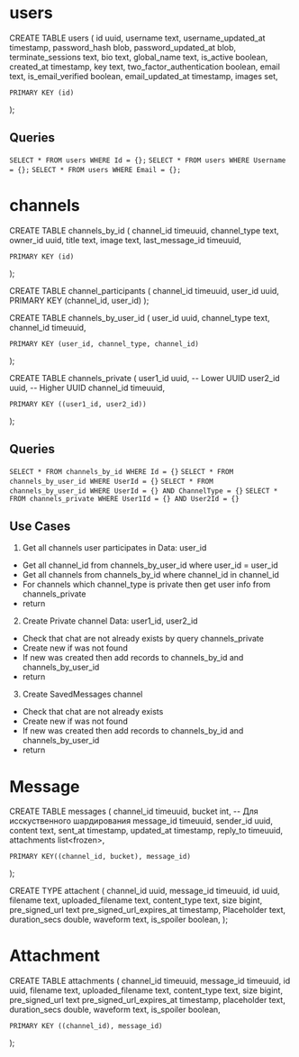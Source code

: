 # users

CREATE TABLE users (
    id uuid,
    username text,
    username_updated_at timestamp,
    password_hash blob,
    password_updated_at blob,
    terminate_sessions text,
    bio text,
    global_name text,
    is_active boolean,
    created_at timestamp,
    key text,
    two_factor_authentication boolean,
    email text,
    is_email_verified boolean,
    email_updated_at timestamp,
    images set<text>,

    PRIMARY KEY (id)
);

## Queries

`SELECT * FROM users WHERE Id = {};`
`SELECT * FROM users WHERE Username = {};`
`SELECT * FROM users WHERE Email = {};`


# channels

CREATE TABLE channels_by_id (
    channel_id timeuuid,
    channel_type text,
    owner_id uuid,
    title text,
    image text,
    last_message_id timeuuid,

    PRIMARY KEY (id)
);

CREATE TABLE channel_participants (
    channel_id timeuuid,
    user_id uuid,
    PRIMARY KEY (channel_id, user_id)
);


CREATE TABLE channels_by_user_id (
    user_id uuid,
    channel_type text,
    channel_id timeuuid,

    PRIMARY KEY (user_id, channel_type, channel_id)
);

CREATE TABLE channels_private (
    user1_id uuid, -- Lower UUID
    user2_id uuid, -- Higher UUID
    channel_id timeuuid,

    PRIMARY KEY ((user1_id, user2_id))
);

## Queries

`SELECT * FROM channels_by_id WHERE Id = {}`
`SELECT * FROM channels_by_user_id WHERE UserId = {}`
`SELECT * FROM channels_by_user_id WHERE UserId = {} AND ChannelType = {}`
`SELECT * FROM channels_private WHERE User1Id = {} AND User2Id = {}`

## Use Cases

1. Get all channels user participates in
Data: user_id

- Get all channel_id from channels_by_user_id where user_id = user_id
- Get all channels from channels_by_id where channel_id in channel_id
- For channels which channel_type is private then get user info from channels_private
- return

2. Create Private channel
Data: user1_id, user2_id

- Check that chat are not already exists by query channels_private
- Create new if was not found
- If new was created then add records to channels_by_id and channels_by_user_id
- return

3. Create SavedMessages channel

- Check that chat are not already exists
- Create new if was not found
- If new was created then add records to channels_by_id and channels_by_user_id
- return




# Message

CREATE TABLE messages (
    channel_id timeuuid,
    bucket int, -- Для исскуственного шардирования
    message_id timeuuid,
    sender_id uuid,
    content text,
    sent_at timestamp,
    updated_at timestamp,
    reply_to timeuuid,
    attachments list<frozen<attachent>>,

    PRIMARY KEY((channel_id, bucket), message_id)
);

CREATE TYPE attachent (
    channel_id uuid,
    message_id timeuuid,
    id uuid,
    filename text,
    uploaded_filename text,
    content_type text,
    size bigint,
    pre_signed_url text
    pre_signed_url_expires_at timestamp,
    Placeholder text,
    duration_secs double,
    waveform text,
    is_spoiler boolean,
);


# Attachment

CREATE TABLE attachments (
    channel_id timeuuid,
    message_id timeuuid,
    id uuid,
    filename text,
    uploaded_filename text,
    content_type text,
    size bigint,
    pre_signed_url text
    pre_signed_url_expires_at timestamp,
    placeholder text,
    duration_secs double,
    waveform text,
    is_spoiler boolean,

    PRIMARY KEY ((channel_id), message_id)
);


